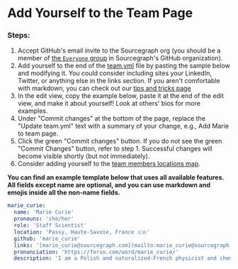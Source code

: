 # Add Yourself to the Team Page

### Steps:

1. Accept GitHub's email invite to the Sourcegraph org (you should be a member of [the `Everyone` group](https://github.com/orgs/sourcegraph/teams/everyone) in Sourcegraph's GitHub organization).
1. Add yourself to the end of the [team.yml](https://github.com/sourcegraph/handbook/blob/main/data/team.yml) file by pasting the sample below and modifying it. You could consider including sites your LinkedIn, Twitter, or anything else in the links section. If you aren't comfortable with markdown, you can check out our [tips and tricks page](markdown-resources.md)
1. In the edit view, copy the example below, paste it at the end of the edit view, and make it about yourself! Look at others' bios for more examples.
1. Under "Commit changes" at the bottom of the page, replace the "Update team.yml" text with a summary of your change, e.g., Add Marie to team page.
1. Click the green "Commit changes" button. If you do not see the green "Commit Changes" button, refer to step 1. Successful changes will become visible shortly (but not immediately).
1. Consider adding yourself to the [team members locations map](../company/team/locations.md).

**You can find an example template below that uses all available features. All fields except name are optional, and you can use markdown and emojis inside all the non-name fields.**

```yaml
marie_curie:
  name: 'Marie Curie'
  pronouns: 'she/her'
  role: 'Staff Scientist'
  location: 'Passy, Haute-Savoie, France 🇫🇷'
  github: 'marie_curie'
  links: '[marie_curie@sourcegraph.com](mailto:marie_curie@sourcegraph.com)'
  pronunciation: 'https://forvo.com/word/marie_curie/'
  description: 'I am a Polish and naturalized-French physicist and chemist who conducted pioneering research on radioactivity. I was the first woman to win a Nobel Prize, the first person and the only woman to win the Nobel Prize twice, and the only person to win the Nobel Prize in two scientific fields. My husband, Pierre Curie, was a co-winner on her first Nobel Prize, making us the first ever married couple to win the Nobel Prize and launching the Curie family legacy of five Nobel Prizes. I was, in 1906, the first woman to become a professor at the University of Paris.'
```
